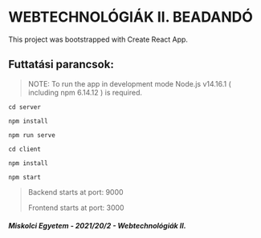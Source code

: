 # WEBTECHNOLÓGIÁK II. BEADANDÓ

This project was bootstrapped with Create React App.

## Futtatási parancsok:
>NOTE: To run the app in development mode Node.js v14.16.1 ( including npm 6.14.12 ) is required.

```
cd server

npm install

npm run serve
```

```
cd client

npm install

npm start
```
>Backend starts at port: 9000
>
>Frontend starts at port: 3000




#### ***Miskolci Egyetem - 2021/20/2 - Webtechnológiák II.***
